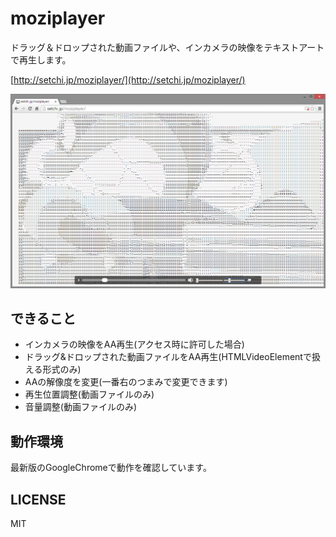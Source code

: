 # moziplayer

ドラッグ＆ドロップされた動画ファイルや、インカメラの映像をテキストアートで再生します。

[http://setchi.jp/moziplayer/](http://setchi.jp/moziplayer/)

![MoziPlayer](img/moziplayer.png "MoziPlayer")

## できること
- インカメラの映像をAA再生(アクセス時に許可した場合)
- ドラッグ&ドロップされた動画ファイルをAA再生(HTMLVideoElementで扱える形式のみ)
- AAの解像度を変更(一番右のつまみで変更できます)
- 再生位置調整(動画ファイルのみ)
- 音量調整(動画ファイルのみ)

## 動作環境
最新版のGoogleChromeで動作を確認しています。

## LICENSE
MIT
